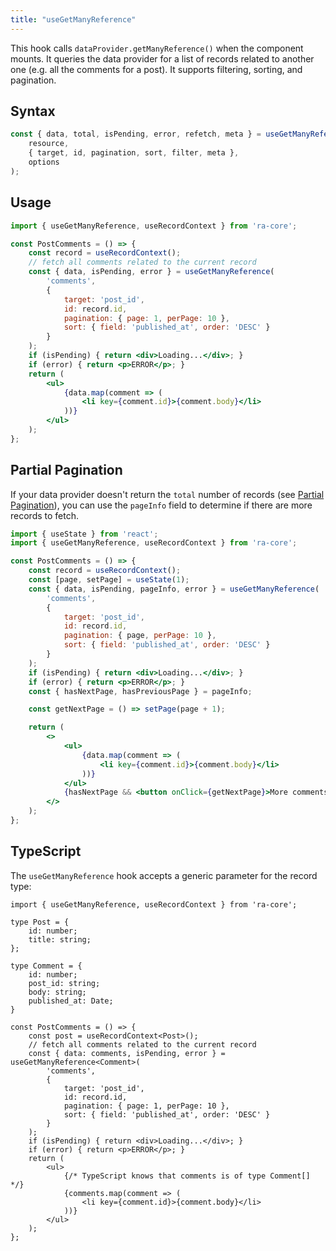 ```yaml
---
title: "useGetManyReference"
---
```


This hook calls `dataProvider.getManyReference()` when the component mounts. It queries the data provider for a list of records related to another one (e.g. all the comments for a post). It supports filtering, sorting, and pagination.

## Syntax

```jsx
const { data, total, isPending, error, refetch, meta } = useGetManyReference(
    resource,
    { target, id, pagination, sort, filter, meta },
    options
);
```

## Usage

```jsx
import { useGetManyReference, useRecordContext } from 'ra-core';

const PostComments = () => {
    const record = useRecordContext();
    // fetch all comments related to the current record
    const { data, isPending, error } = useGetManyReference(
        'comments',
        { 
            target: 'post_id',
            id: record.id,
            pagination: { page: 1, perPage: 10 },
            sort: { field: 'published_at', order: 'DESC' }
        }
    );
    if (isPending) { return <div>Loading...</div>; }
    if (error) { return <p>ERROR</p>; }
    return (
        <ul>
            {data.map(comment => (
                <li key={comment.id}>{comment.body}</li>
            ))}
        </ul>
    );
};
```

## Partial Pagination

If your data provider doesn't return the `total` number of records (see [Partial Pagination](./DataProviderWriting.md#partial-pagination)), you can use the `pageInfo` field to determine if there are more records to fetch.

```jsx
import { useState } from 'react';
import { useGetManyReference, useRecordContext } from 'ra-core';

const PostComments = () => {
    const record = useRecordContext();
    const [page, setPage] = useState(1);
    const { data, isPending, pageInfo, error } = useGetManyReference(
        'comments',
        { 
            target: 'post_id',
            id: record.id,
            pagination: { page, perPage: 10 },
            sort: { field: 'published_at', order: 'DESC' }
        }
    );
    if (isPending) { return <div>Loading...</div>; }
    if (error) { return <p>ERROR</p>; }
    const { hasNextPage, hasPreviousPage } = pageInfo;

    const getNextPage = () => setPage(page + 1);

    return (
        <>
            <ul>
                {data.map(comment => (
                    <li key={comment.id}>{comment.body}</li>
                ))}
            </ul>
            {hasNextPage && <button onClick={getNextPage}>More comments</button>}
        </>
    );
};
```

## TypeScript

The `useGetManyReference` hook accepts a generic parameter for the record type:

```tsx
import { useGetManyReference, useRecordContext } from 'ra-core';

type Post = {
    id: number;
    title: string;
};

type Comment = {
    id: number;
    post_id: string;
    body: string;
    published_at: Date;
}

const PostComments = () => {
    const post = useRecordContext<Post>();
    // fetch all comments related to the current record
    const { data: comments, isPending, error } = useGetManyReference<Comment>(
        'comments',
        { 
            target: 'post_id',
            id: record.id,
            pagination: { page: 1, perPage: 10 },
            sort: { field: 'published_at', order: 'DESC' }
        }
    );
    if (isPending) { return <div>Loading...</div>; }
    if (error) { return <p>ERROR</p>; }
    return (
        <ul>
            {/* TypeScript knows that comments is of type Comment[] */}
            {comments.map(comment => (
                <li key={comment.id}>{comment.body}</li>
            ))}
        </ul>
    );
};
```